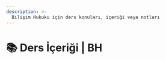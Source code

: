 ```yaml
---
description: >-
  Bilişim Hukuku için ders konuları, içeriği veya notları
---
```


# 📚 Ders İçeriği \| BH
